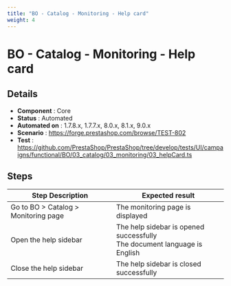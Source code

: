 ```yaml
---
title: "BO - Catalog - Monitoring - Help card"
weight: 4
---
```


# BO - Catalog - Monitoring - Help card
## Details
* **Component** : Core
* **Status** : Automated
* **Automated on** : 1.7.8.x, 1.7.7.x, 8.0.x, 8.1.x, 9.0.x
* **Scenario** : https://forge.prestashop.com/browse/TEST-802
* **Test** : https://github.com/PrestaShop/PrestaShop/tree/develop/tests/UI/campaigns/functional/BO/03_catalog/03_monitoring/03_helpCard.ts

## Steps
| Step Description | Expected result |
| ----- | ----- |
| Go to BO > Catalog > Monitoring page | The monitoring page is displayed |
| Open the help sidebar | The help sidebar is opened successfully<br>The document language is English |
| Close the help sidebar | The help sidebar is closed successfully |